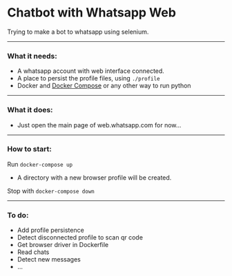 # Chatbot with Whatsapp Web

Trying to make a bot to whatsapp using selenium.

---
### What it needs:
- A whatsapp account with web interface connected.
- A place to persist the profile files, using ```./profile```
- Docker and [Docker Compose](https://docs.docker.com/compose/install/) or any other way to run python

---
### What it does:
- Just open the main page of web.whatsapp.com for now...

---
### How to start:
Run ```docker-compose up```
  - A directory with a new browser profile will be created.

Stop with ```docker-compose down```

---
### To do:
- Add profile persistence
- Detect disconnected profile to scan qr code
- Get browser driver in Dockerfile
- Read chats
- Detect new messages
- ...
